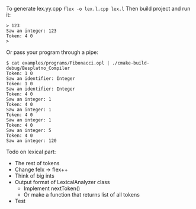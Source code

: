 To generate lex.yy.cpp
```flex -o lex.l.cpp lex.l```
Then build project and run it:
```./Besplatno-Compiler
> 123
Saw an integer: 123
Token: 4 0
> 
```
Or pass your program through a pipe:
```
$ cat examples/programs/Fibonacci.opl | ./cmake-build-debug/Besplatno_Compiler 
Token: 1 0
Saw an identifier: Integer
Token: 1 0
Saw an identifier: Integer
Token: 4 0
Saw an integer: 1
Token: 4 0
Saw an integer: 1
Token: 4 0
Saw an integer: 1
Token: 4 0
Saw an integer: 5
Token: 4 0
Saw an integer: 120
```
Todo on lexical part:
* The rest of tokens
* Change felx -> flex++
* Think of big ints
* Output format of LexicalAnalyzer class 
  * Implement nextToken()
  * Or make a function that returns list of all tokens
* Test